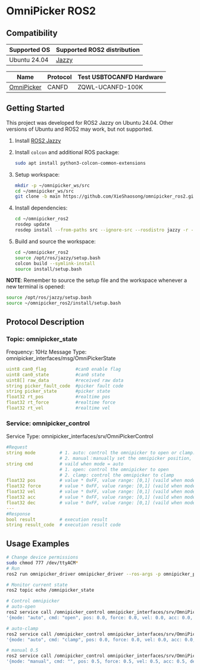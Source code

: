 # OmniPicker ROS2

## Compatibility

| **Supported OS**          | **Supported ROS2 distribution**                         |
|---------------------------|---------------------------------------------------------|
| Ubuntu 24.04              | [Jazzy](https://docs.ros.org/en/jazzy/index.html)       |

|**Name**        | **Protocol**              | **Test USBTOCANFD Hardware**        |
|----------------------|---------------------------|-------------------------------------|
|[OmniPicker](https://www.zhiyuan-robot.com/DOCS/PM/X1) | CANFD                     | ZQWL-UCANFD-100K                    |

## Getting Started

This project was developed for ROS2 Jazzy on Ubuntu 24.04. Other versions of Ubuntu and ROS2 may work, but not supported.

1. Install [ROS2 Jazzy](https://docs.ros.org/en/jazzy/Installation/Ubuntu-Install-Debs.html)

2. Install `colcon` and additional ROS package:
    ```bash
    sudo apt install python3-colcon-common-extensions
    ```
3. Setup workspace:

    ```bash
    mkdir -p ~/omnipicker_ws/src
    cd ~/omnipicker_ws/src
    git clone -b main https://github.com/XieShaosong/omnipicker_ros2.git
    ```
4. Install dependencies:

    ```bash
    cd ~/omnipicker_ros2
    rosdep update
    rosdep install --from-paths src --ignore-src --rosdistro jazzy -r -y
    ```

5. Build and source the workspace:

    ```bash
    cd ~/omnipicker_ros2
    source /opt/ros/jazzy/setup.bash
    colcon build --symlink-install
    source install/setup.bash
    ```

**NOTE**: Remember to source the setup file and the workspace whenever a new terminal is opened:

```bash
source /opt/ros/jazzy/setup.bash
source ~/omnipicker_ros2/install/setup.bash
```

## Protocol Description
### Topic: omnipicker_state
Frequency: 10Hz
Message Type: omnipicker_interfaces/msg/OmniPickerState
```yaml
uint8 can0_flag           #can0 enable flag
uint8 can0_state          #can0 state
uint8[] raw_data          #received raw data
string picker_fault_code  #picker fault code
string picker_state       #picker state
float32 rt_pos            #realtime pos
float32 rt_force          #realtime force
float32 rt_vel            #realtime vel
```
### Service: omnipicker_control
Service Type: omnipicker_interfaces/srv/OmniPickerControl

```yaml
#Request
string mode         # 1. auto: control the omnipicker to open or clamp. 
                    # 2. manual：manually set the omnipicker position, torque, speed, acceleration, and deceleration 
string cmd          # vaild when mode = auto
                    # 1. open: control the omnipicker to open
                    # 2. clamp: control the omnipicker to clamp
float32 pos         # value * 0xFF, value range: [0,1] (vaild when mode = manual)
float32 force       # value * 0xFF, value range: [0,1] (vaild when mode = manual)
float32 vel         # value * 0xFF, value range: [0,1] (vaild when mode = manual)
float32 acc         # value * 0xFF, value range: [0,1] (vaild when mode = manual)
float32 dec         # value * 0xFF, value range: [0,1] (vaild when mode = manual)
---
#Response
bool result         # execution result
string result_code  # execution result code
```

## Usage Examples

```bash
# Change device permissions
sudo chmod 777 /dev/ttyACM*
# Run
ros2 run omnipicker_driver omnipicker_driver --ros-args -p omnipicker_port:=/dev/ttyACM*

# Monitor current state
ros2 topic echo /omnipicker_state

# Control omnipicker
# auto-open
ros2 service call /omnipicker_control omnipicker_interfaces/srv/OmniPickerControl \
'{mode: "auto", cmd: "open", pos: 0.0, force: 0.0, vel: 0.0, acc: 0.0, dec: 0.0}'

# auto-clamp
ros2 service call /omnipicker_control omnipicker_interfaces/srv/OmniPickerControl \
'{mode: "auto", cmd: "clamp", pos: 0.0, force: 0.0, vel: 0.0, acc: 0.0, dec: 0.0}'

# manual 0.5
ros2 service call /omnipicker_control omnipicker_interfaces/srv/OmniPickerControl \
'{mode: "manual", cmd: "", pos: 0.5, force: 0.5, vel: 0.5, acc: 0.5, dec: 0.5}'
```
